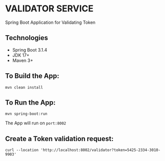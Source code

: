 # VALIDATOR SERVICE

Spring Boot Application for Validating Token

## Technologies
 - Spring Boot 3.1.4
 - JDK 17+
 - Maven 3+

## To Build the App:
```shell
mvn clean install
```

## To Run the App:
```shell
mvn spring-boot:run
```
The App will run on `port:8002`

## Create a Token validation request:
```shell
curl --location 'http://localhost:8002/validator?token=5425-2334-3010-9903'
```